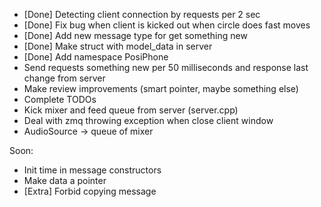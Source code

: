 * [Done] Detecting client connection by requests per 2 sec
* [Done] Fix bug when client is kicked out when circle does fast moves
* [Done] Add new message type for get something new
* [Done] Make struct with model_data in server
* [Done] Add namespace PosiPhone
* Send requests something new per 50 milliseconds and response last change from server
* Make review improvements (smart pointer, maybe something else)
* Complete TODOs
* Kick mixer and feed queue from server (server.cpp)
* Deal with zmq throwing exception when close client window
* AudioSource -> queue of mixer
  
Soon:
* Init time in message constructors
* Make data a pointer
* [Extra] Forbid copying message
